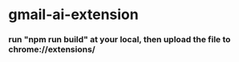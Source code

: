 # gmail-ai-extension
### run "npm run build" at your local, then upload the file to chrome://extensions/